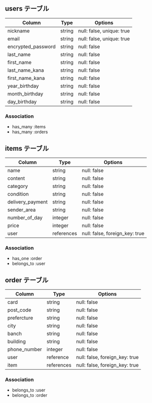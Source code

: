 ## users テーブル

| Column             | Type   | Options                   |
| ------------------ | ------ | ------------------------- |
| nickname           | string | null: false, unique: true |
| email              | string | null: false, unique: true |
| encrypted_password | string | null: false               |
| last_name          | string | null: false               |
| first_name         | string | null: false               |
| last_name_kana     | string | null: false               |
| first_name_kana    | string | null: false               |
| year_birthday      | string | null: false               |
| month_birthday     | string | null: false               |
| day_birthday       | string | null: false               |


### Association

- has_many :items
- has_many :orders

## items テーブル

| Column           | Type       | Options                        |
| ---------------- | ---------- | ------------------------------ |
| name             | string     | null: false                    |
| content          | string     | null: false                    |
| category         | string     | null: false                    |
| condition        | string     | null: false                    |
| delivery_payment | string     | null: false                    |
| sender_area      | string     | null: false                    |
| number_of_day    | integer    | null: false                    |
| price            | integer    | null: false                    |
| user             | references | null: false, foreign_key: true |

### Association

- has_one :order
- belongs_to :user

## order テーブル

| Column           | Type       | Options                        |
| ---------------- | ---------- | ------------------------------ |
| card             | string     | null: false                    |
| post_code        | string     | null: false                    |
| prefercture      | string     | null: false                    |
| city             | string     | null: false                    |
| banch            | string     | null: false                    |
| building         | string     | null: false                    |
| phone_number     | integer    | null: false                    |
| user             | reference  | null: false, foreign_key: true |
| item             | references | null: false, foreign_key: true |

### Association

- belongs_to :user
- belongs_to :order